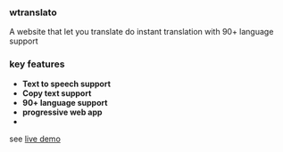 ### wtranslato

A website that let you translate do instant translation with 90+ language support

### key features
- **Text to speech support**
- **Copy text support**
- **90+ language support**
- **progressive web app**
- 
see [live demo](https://wtranslate-app.netlify.com)
